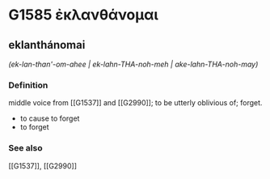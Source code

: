 # G1585 ἐκλανθάνομαι

## eklanthánomai

_(ek-lan-than'-om-ahee | ek-lahn-THA-noh-meh | ake-lahn-THA-noh-may)_

### Definition

middle voice from [[G1537]] and [[G2990]]; to be utterly oblivious of; forget.

- to cause to forget
- to forget

### See also

[[G1537]], [[G2990]]

